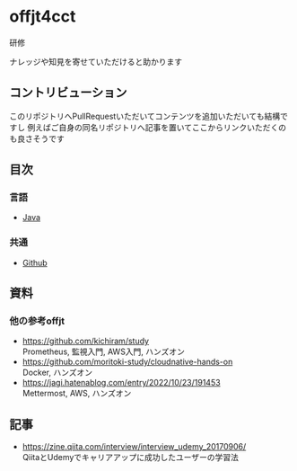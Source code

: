 # offjt4cct

研修

ナレッジや知見を寄せていただけると助かります

## コントリビューション

このリポジトリへPullRequestいただいてコンテンツを追加いただいても結構ですし
例えばご自身の同名リポジトリへ記事を置いてここからリンクいただくのも良さそうです

## 目次

### 言語

- [Java](./java/README.md)

### 共通

- [Github](./github/README.md)

## 資料

### 他の参考offjt

- https://github.com/kichiram/study  
Prometheus, 監視入門, AWS入門, ハンズオン
- https://github.com/moritoki-study/cloudnative-hands-on  
Docker, ハンズオン
- https://jagi.hatenablog.com/entry/2022/10/23/191453  
Mettermost, AWS, ハンズオン

## 記事
- https://zine.qiita.com/interview/interview_udemy_20170906/  
QiitaとUdemyでキャリアアップに成功したユーザーの学習法
